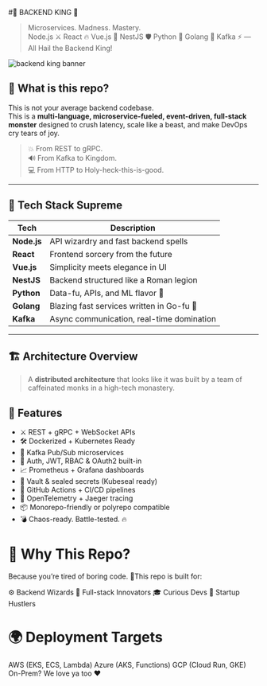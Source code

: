 #🦁 BACKEND KING 👑

> Microservices. Madness. Mastery.  
> Node.js ⚔️ React 🔥 Vue.js 💚 NestJS 🛡️ Python 🐍 Golang 🦍 Kafka ⚡ — All Hail the Backend King!

![backend king banner](https://media.giphy.com/media/13FrpeVH09Zrb2/giphy.gif)

## 👑 What is this repo?

This is not your average backend codebase.  
This is a **multi-language, microservice-fueled, event-driven, full-stack monster** designed to crush latency, scale like a beast, and make DevOps cry tears of joy.

> 💥 From REST to gRPC.  
> 🔊 From Kafka to Kingdom.  
> 💻 From HTTP to Holy-heck-this-is-good.  

---

## 🧩 Tech Stack Supreme

| Tech         | Description                                |
|--------------|--------------------------------------------|
| **Node.js**  | API wizardry and fast backend spells       |
| **React**    | Frontend sorcery from the future           |
| **Vue.js**   | Simplicity meets elegance in UI            |
| **NestJS**   | Backend structured like a Roman legion     |
| **Python**   | Data-fu, APIs, and ML flavor 🍜            |
| **Golang**   | Blazing fast services written in Go-fu 🥋  |
| **Kafka**    | Async communication, real-time domination  |

---

## 🏗️ Architecture Overview

> A **distributed architecture** that looks like it was built by a team of caffeinated monks in a high-tech monastery.

## 🚀 Features

- ⚔️ REST + gRPC + WebSocket APIs
- 🛠️ Dockerized + Kubernetes Ready
- 📡 Kafka Pub/Sub microservices
- 🧠 Auth, JWT, RBAC & OAuth2 built-in
- 📈 Prometheus + Grafana dashboards
- 🔐 Vault & sealed secrets (Kubeseal ready)
- 🧪 GitHub Actions + CI/CD pipelines
- 🔭 OpenTelemetry + Jaeger tracing
- 📦 Monorepo-friendly or polyrepo compatible
- 💣 Chaos-ready. Battle-tested. 🔥

# 🧠 Why This Repo?

Because you’re tired of boring code.
🚀This repo is built for:

⚙️ Backend Wizards
🔬 Full-stack Innovators
🎓 Curious Devs
🧪 Startup Hustlers

# 🌍 Deployment Targets

 AWS (EKS, ECS, Lambda)
 Azure (AKS, Functions)
 GCP (Cloud Run, GKE)
 On-Prem? We love ya too ❤️
